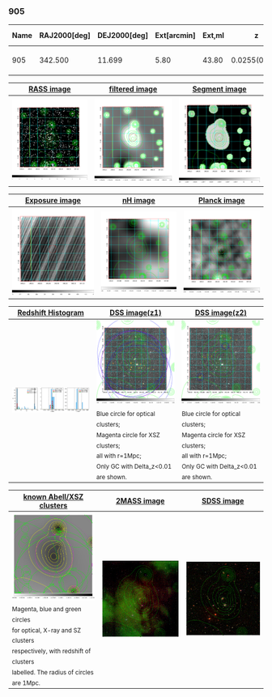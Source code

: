 <div STYLE="page-break-after: always;"></div>

### 905

|Name|RAJ2000[deg]|DEJ2000[deg] |Ext[arcmin]| Ext,ml | z | z_src| C|GC(XSZ,Delta_z<0.01)| GC(OPT,Delta_z<0.01)|GC| R_sig[arcmin] | R500[arcmin] | R500[Mpc]| CRsig[c/s] | CR500[c/s] |L500[1E44 erg/s]|F500[1E-12 erg/s/cm^2]| M500[1E14 Msun]|Tx[keV]|Cnt_sig|Beta|Rc[arcmin]|Comment|Alias|
|---|---|---|---|---|---|------|---|--------|---------|----------|---|---|---|---|---|---|---|---|---|---|---|---|---|---|
|905| 342.500| 11.699| 5.80| 43.80| 0.0255(0.005)| z1, z_xsz| B| MCXC| N| F20, MCXC, N, W| 39.610| 16.891| 0.520| 0.243(0.080)| 0.222(0.073)| 0.045(0.012)| 3.035(0.798)| 0.41(0.06)| 1.25(0.11)| 115.2| 0.852(-0.109+0.098)| 8.785(-1.584+1.289)| -| k536|

|[RASS image](../image/905/905_img.pdf)|[filtered image](../image/905/905_fil.pdf)|[Segment image](../image/905/905_seg.pdf)|
|-------------------|--------------------|-------------------|
| <img src="../image/905/905_img.png" width="300">  | <img src="../image/905/905_fil.png" width="300">   | <img src="../image/905/905_seg.png" width="300">  |

|[Exposure image](../image/905/905_mex.pdf)| [nH image](../image/905/905_nh.pdf)| [Planck image](../image/905/905_p.pdf)|
|-------------------|--------------------|-------------------|
|<img src="../image/905/905_mex.png" width="300">   | <img src="../image/905/905_nh.png" width="300">    | <img src="../image/905/905_p.png" width="300"> |

|[Redshift Histogram](../image/905/905_zg.pdf) | [DSS image(z1)](../image/905/905_dss_z1.pdf)      |  [DSS image(z2)](../image/905/905_dss_z2.pdf)    |
|-------------------|--------------------|-------------------|
|<img src="../image/905/905_zg.png" width="300"> |<img src="../image/905/905_dss_z1.png" width="300"> <sub><br>Blue circle for optical clusters; <br>Magenta circle for XSZ clusters; <br>all with r=1Mpc; <br>Only GC with Delta_z<0.01 are shown. </sub>| <img src="../image/905/905_dss_z2.png" width="300"><sub><br>Blue circle for optical clusters; <br>Magenta circle for XSZ clusters; <br>all with r=1Mpc; <br>Only GC with Delta_z<0.01 are shown. </sub> |

|[known Abell/XSZ clusters](../image/905/905_gc.pdf) | [2MASS image](../image/905/905_2mass.pdf)      |[SDSS image](../image/905/905_sdss.pdf)   |
|-------------------|-------------------|-------------------|
|<img src=../image/905/905_gc.png width="300"> <br><sub>Magenta, blue and green circles <br>for optical, X-ray and SZ clusters <br>respectively, with redshift of clusters <br>labelled. The radius of circles <br>are 1Mpc.</sub>|<img src="../image/905/905_2mass.png" width="300">  | <img src="../image/905/905_sdss.png" width="300">  |




